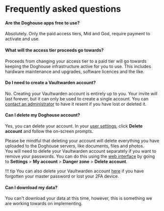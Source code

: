 # Frequently asked questions

#### Are the Doghouse apps free to use?

Absolutely. Only the paid access tiers, Mid and God, require payment to activate and use.

#### What will the access tier proceeds go towards?

Proceeds from changing your access tier to a paid tier will go towards keeping the Doghouse infrastructure active for you to use. This includes hardware maintenance and upgrades, software licences and the like.

#### Do I need to create a Vaultwarden account?

No. Creating your Vaultwarden account is entirely up to you. Your invite will last forever, but it can only be used to create a single account. You can [contact an administrator](/docs/support/contact-an-administrator.md) to have it resent if you have lost or deleted it.

#### Can I delete my Doghouse account?

Yes, you can delete your account. In your [user settings](https://account.local.doghousebrewing.net/if/user/#/settings), click **Delete account** and follow the on-screen prompts.

Please be mindful that deleting your account will delete everything you have uploaded to the Doghouse servers, like documents, files and photos.<br>You will need to delete your Vaultwarden account separately if you want to remove your passwords. You can do this using the [web interface](https://passwords.ha.doghousebrewing.net) by going to **Settings** > **My account** > **Danger zone** > **Delete account**.

!!! tip
    You can also delete your Vaultwarden account [here](https://passwords.ha.doghousebrewing.net/#/recover-delete) if you have forgotten your master password or lost your 2FA device.

#### Can I download my data?

You can't download your data at this time, however, this is something we are working towards on implementing.

<!--Yes. As per our privacy policy, you have the ability to download everything you have uploaded to the Doghouse servers in an easy-to-browse archive. You can do this by going [here]().-->